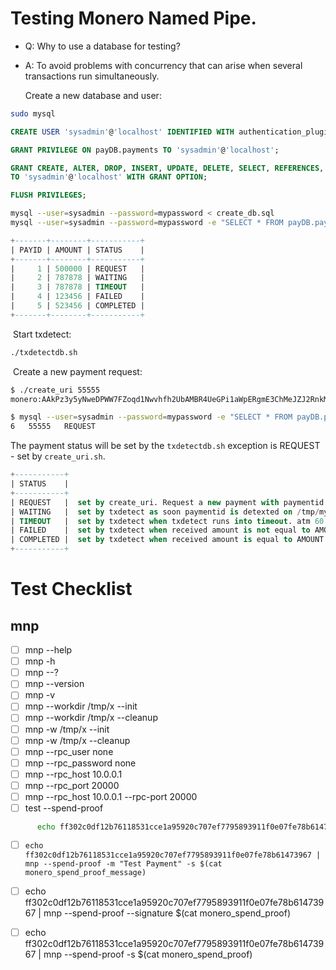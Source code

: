 # Testing Monero Named Pipe.

- Q: Why to use a database for testing?

- A: To avoid problems with concurrency that can arise when several transactions run simultaneously.

  

  Create a new database and user:

```bash
sudo mysql
```

```sql
CREATE USER 'sysadmin'@'localhost' IDENTIFIED WITH authentication_plugin BY 'mypassword';
```

```sql
GRANT PRIVILEGE ON payDB.payments TO 'sysadmin'@'localhost';
```

```sql
GRANT CREATE, ALTER, DROP, INSERT, UPDATE, DELETE, SELECT, REFERENCES, RELOAD on *.* \
TO 'sysadmin'@'localhost' WITH GRANT OPTION;
```

```sql
FLUSH PRIVILEGES;
```

```bash
mysql --user=sysadmin --password=mypassword < create_db.sql
mysql --user=sysadmin --password=mypassword -e "SELECT * FROM payDB.payments;"
```

```sql
+-------+--------+-----------+
| PAYID | AMOUNT | STATUS    |
+-------+--------+-----------+
|     1 | 500000 | REQUEST   |
|     2 | 787878 | WAITING   |
|     3 | 787878 | TIMEOUT   |
|     4 | 123456 | FAILED    |
|     5 | 523456 | COMPLETED |
+-------+--------+-----------+
```

​	Start txdetect:

```bash
./txdetectdb.sh
```

​	Create a new payment request:

```bash
$ ./create_uri 55555
monero:AAkPz3y5yNweDPWW7FZoqd1Nwvhfh2UbAMBR4UeGPi1aWpERgmE3ChMeJZJ2RnkMueHdL7XXwdkQJ5As8XRhTKAhfJb3BrWxFGT1maXEsT?tx_amount=0.000000055555

$ mysql --user=sysadmin --password=mypassword -e "SELECT * FROM payDB.payments;" | tail -n1
6	55555	REQUEST
```

The payment status will be set by the ```txdetectdb.sh``` exception is REQUEST - set by ```create_uri.sh```.

```sql
+-----------+
| STATUS    |
+-----------+
| REQUEST   |  set by create_uri. Request a new payment with paymentid set from PAYID.
| WAITING   |  set by txdetect as soon paymentid is detexted on /tmp/mywallet.
| TIMEOUT   |  set by txdetect when txdetect runs into timeout. atm 60 min.
| FAILED    |  set by txdetect when received amount is not equal to AMOUNT in table.
| COMPLETED |  set by txdetect when received amount is equal to AMOUNT in table.
+-----------+
```

# Test Checklist

## mnp

- [ ] mnp --help
- [ ] mnp -h
- [ ] mnp --?
- [ ] mnp --version
- [ ] mnp -v
- [ ] mnp --workdir /tmp/x --init
- [ ] mnp --workdir /tmp/x --cleanup
- [ ] mnp -w /tmp/x --init
- [ ] mnp -w /tmp/x --cleanup
- [ ] mnp --rpc_user none
- [ ] mnp --rpc_password none
- [ ] mnp --rpc_host 10.0.0.1
- [ ] mnp --rpc_port 20000
- [ ] mnp --rpc_host 10.0.0.1 --rpc-port 20000
- [ ] test --spend-proof
```bash
      echo ff302c0df12b76118531cce1a95920c707ef7795893911f0e07fe78b61473967 | mnp --spend-proof --message "Test Payment" --signature $(cat monero_spend_proof_message)
```
- [ ] `echo ff302c0df12b76118531cce1a95920c707ef7795893911f0e07fe78b61473967 | mnp --spend-proof -m "Test Payment" -s $(cat monero_spend_proof_message)`
- [ ] echo ff302c0df12b76118531cce1a95920c707ef7795893911f0e07fe78b61473967 | mnp --spend-proof --signature $(cat monero_spend_proof)
- [ ] echo ff302c0df12b76118531cce1a95920c707ef7795893911f0e07fe78b61473967 | mnp --spend-proof -s $(cat monero_spend_proof)

